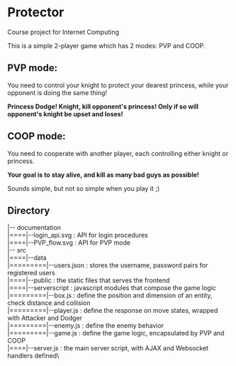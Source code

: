 # Protector
Course project for Internet Computing

This is a simple 2-player game which has 2 modes: PVP and COOP.

## PVP mode: 
You need to control your knight to protect your dearest princess, while your opponent is doing the same thing!

**Princess Dodge! Knight, kill opponent's princess! Only if so will opponent's knight be upset and loses!**

## COOP mode:
You need to cooperate with another player, each controlling either knight or princess. 

**Your goal is to stay alive, and kill as many bad guys as possible!**

Sounds simple, but not so simple when you play it ;)

## Directory 

|-- documentation\
|====|--login_api.svg : API for login procedures\
|====|--PVP_flow.svg : API for PVP mode\
|-- src\
|====|--data \
|=========|--users.json : stores the username, password pairs for registered users\
|====|--public : the static files that serves the frontend\
|====|--serverscript : javascript modules that compose the game logic\
|=========|--box.js : define the position and dimension of an entity, check distance and collision\
|=========|--player.js : define the response on move states, wrapped with Attacker and Dodger\
|=========|--enemy.js : define the enemy behavior\
|=========|--game.js : define the game logic, encapsulated by PVP and COOP\
|====|--server.js : the main server script, with AJAX and Websocket handlers defined\
